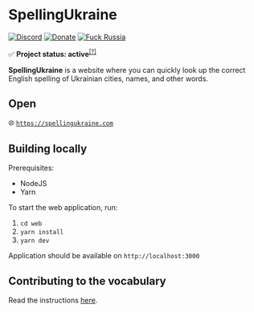 # SpellingUkraine

[![Discord](https://img.shields.io/discord/869237470565392384?label=discord)](https://discord.gg/2SUWKFnHSm)
[![Donate](https://img.shields.io/badge/donate-$$$-purple.svg)](https://tyrrrz.me/donate)
[![Fuck Russia](https://img.shields.io/badge/fuck-russia-black.svg)](https://twitter.com/Tyrrrz/status/1495972128977571848)

✅ **Project status: active**<sup>[[?]](https://github.com/Tyrrrz/.github/blob/master/docs/project-status.md)</sup>

**SpellingUkraine** is a website where you can quickly look up the correct English spelling of Ukrainian cities, names, and other words.

## Open

🌐 [`https://spellingukraine.com`](https://spellingukraine.com)

## Building locally

Prerequisites:

- NodeJS
- Yarn

To start the web application, run:

1. `cd web`
2. `yarn install`
3. `yarn dev`

Application should be available on `http://localhost:3000`

## Contributing to the vocabulary

Read the instructions [here](data/vocabulary).
